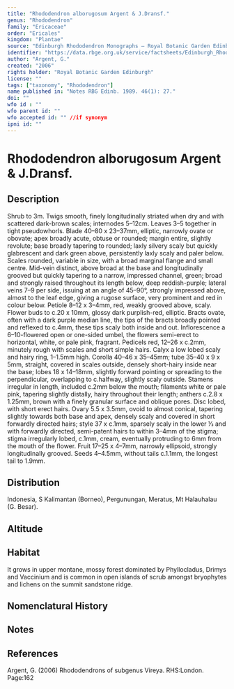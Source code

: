```yaml
---
title: "Rhododendron alborugosum Argent & J.Dransf."
genus: "Rhododendron"
family: "Ericaceae"
order: "Ericales"
kingdom: "Plantae"
source: "Edinburgh Rhododendron Monographs – Royal Botanic Garden Edinburgh"
identifier: "https://data.rbge.org.uk/service/factsheets/Edinburgh_Rhododendron_Monographs.xhtml"
author: "Argent, G."
created: "2006"
rights holder: "Royal Botanic Garden Edinburgh"
license: ""
tags: ["taxonomy", "Rhododendron"]
name published in: "Notes RBG Edinb. 1989. 46(1): 27."
doi: ""
wfo id : ""
wfo parent id: ""
wfo accepted id: "" //if synonym                      
ipni id: ""
---
```


                       

# Rhododendron alborugosum Argent & J.Dransf.

## Description
Shrub to 3m. Twigs smooth, finely longitudinally striated when dry and with scattered dark-brown scales; internodes 5–12cm. Leaves 3–5 together in tight pseudow­horls. Blade 40–80 x 23–37mm, elliptic, narrowly ovate or obovate; apex broadly acute, obtuse or rounded; margin entire, slightly revolute; base broadly tapering to rounded; laxly silvery scaly but quickly glabrescent and dark green above, persistently laxly scaly and paler below. Scales rounded, variable in size, with a broad marginal flange and small centre. Mid-vein distinct, above broad at the base and longitudinally grooved but quickly tapering to a narrow, impressed channel, green; broad and strongly raised throughout its length below, deep reddish-purple; lateral veins 7–9 per side, issuing at an angle of 45–90°, strongly impressed above, almost to the leaf edge, giving a rugose surface, very prominent and red in colour below. Petiole 8–12 x 3–4mm, red, weakly grooved above, scaly. Flower buds to c.20 x 10mm, glossy dark purplish-red, elliptic. Bracts ovate, often with a dark purple median line, the tips of the bracts broadly pointed and reflexed to c.4mm, these tips scaly both inside and out. Inflorescence a 6–10-flowered open or one-sided umbel, the flowers semi-erect to horizontal, white, or pale pink, fragrant. Pedicels red, 12–26 x c.2mm, minutely rough with scales and short simple hairs. Calyx a low lobed scaly and hairy ring, 1–1.5mm high. Corolla 40–46 x 35–45mm; tube 35–40 x 9 x 5mm, straight, covered in scales outside, densely short-hairy inside near the base; lobes 18 x 14–18mm, slightly forward pointing or spreading to the perpendicular, overlapping to c.halfway, slightly scaly outside. Stamens irregular in length, included c.2mm below the mouth; filaments white or pale pink, tapering slightly distally, hairy throughout their length; anthers c.2.8 x 1.25mm, brown with a finely granular surface and oblique pores. Disc lobed, with short erect hairs. Ovary 5.5 x 3.5mm, ovoid to almost conical, tapering slightly towards both base and apex, densely scaly and covered in short forwardly directed hairs; style 37 x c.1mm, sparsely scaly in the lower 1⁄3 and with forwardly directed, semi-patent hairs to within 3–4mm of the stigma; stigma irregularly lobed, c.1mm, cream, eventually protruding to 6mm from the mouth of the flower. Fruit 17–25 x 4–7mm, narrowly ellipsoid, strongly longitudinally grooved. Seeds 4–4.5mm, without tails c.1.1mm, the longest tail to 1.9mm.

## Distribution
Indonesia, S Kalimantan (Borneo), Pergunungan, Meratus, Mt Halauhalau (G. Besar).

## Altitude


## Habitat
It grows in upper montane, mossy forest dominated by Phyllocladus, Drimys and Vaccinium and is common in open islands of scrub amongst bryophytes and lichens on the summit sandstone ridge.

## Nomenclatural History

                       
## Notes


## References

Argent, G. (2006) Rhododendrons of subgenus Vireya. RHS:London. Page:162
